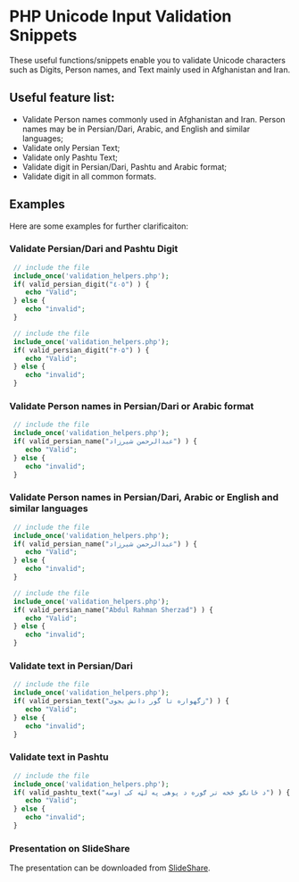 # PHP Unicode Input Validation Snippets

These useful functions/snippets enable you to validate Unicode characters such as Digits, Person names, and Text mainly used in Afghanistan and Iran.

## Useful feature list:

 * Validate Person names commonly used in Afghanistan and Iran. Person names may be in Persian/Dari, Arabic, and English and similar languages;
 * Validate only Persian Text;
 * Validate only Pashtu Text;
 * Validate digit in Persian/Dari, Pashtu and Arabic format;
 * Validate digit in all common formats.


## Examples
Here are some examples for further clarificaiton:

### Validate Persian/Dari and Pashtu Digit

```php
 // include the file
 include_once('validation_helpers.php');
 if( valid_persian_digit("٤٠٥") ) { 
 	echo "Valid"; 
 } else { 
 	echo "invalid"; 
 }
```

```php
 // include the file
 include_once('validation_helpers.php');
 if( valid_persian_digit("۴۰۵") ) {
 	echo "Valid"; 
 } else { 
 	echo "invalid"; 
 }
```

### Validate Person names in Persian/Dari or Arabic format

```php
 // include the file
 include_once('validation_helpers.php');
 if( valid_persian_name("عبدالرحمن شیرزاد") ) {
 	echo "Valid"; 
 } else { 
 	echo "invalid"; 
 }
```

### Validate Person names in Persian/Dari, Arabic or English and similar languages

```php
 // include the file
 include_once('validation_helpers.php');
 if( valid_persian_name("عبدالرحمن شیرزاد") ) {
 	echo "Valid"; 
 } else { 
 	echo "invalid"; 
 }
```

```php
 // include the file
 include_once('validation_helpers.php');
 if( valid_persian_name("Abdul Rahman Sherzad") ) {
 	echo "Valid"; 
 } else { 
 	echo "invalid"; 
 }
```

### Validate text in Persian/Dari

```php
 // include the file
 include_once('validation_helpers.php');
 if( valid_persian_text("زگهواره تا گور دانش بجوی") ) { 
 	echo "Valid"; 
 } else { 
 	echo "invalid"; 
 }
```

### Validate text in Pashtu

```php
 // include the file
 include_once('validation_helpers.php');
 if( valid_pashtu_text("د ځانګو څخه تر ګوره د پوهی په لټه کی اوسه") ) {
 	echo "Valid"; 
 } else { 
 	echo "invalid"; 
 }
```

### Presentation on SlideShare

The presentation can be downloaded from [SlideShare](https://www.slideshare.net/absherzad/php-unicode-input-validation-snippets).
